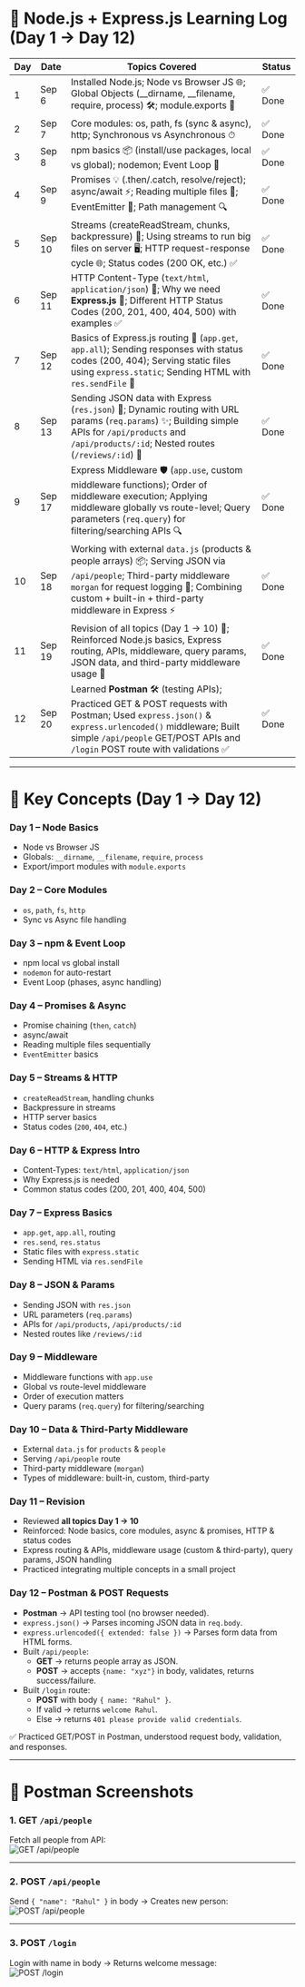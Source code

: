 # 🚀 Node.js + Express.js Learning Log (Day 1 → Day 12)

| Day | Date   | Topics Covered                                                                                                                                                               | Status   |
| --- | ------ | ---------------------------------------------------------------------------------------------------------------------------------------------------------------------------- | -------- |
| 1   | Sep 6  | Installed Node.js; Node vs Browser JS 🌐; Global Objects (__dirname, __filename, require, process) 🛠; module.exports 🔗                                                     | ✅ Done  |
| 2   | Sep 7  | Core modules: os, path, fs (sync & async), http; Synchronous vs Asynchronous ⏱                                                                                              | ✅ Done  |
| 3   | Sep 8  | npm basics 📦 (install/use packages, local vs global); nodemon; Event Loop 🔄                                                                                               | ✅ Done  |
| 4   | Sep 9  | Promises 💡 (.then/.catch, resolve/reject); async/await ⚡; Reading multiple files 📂; EventEmitter 🎯; Path management 🔍                                                     | ✅ Done  |
| 5   | Sep 10 | Streams (createReadStream, chunks, backpressure) 📖; Using streams to run big files on server 🖥️; HTTP request-response cycle 🌐; Status codes (200 OK, etc.) ✅              | ✅ Done  |
| 6   | Sep 11 | HTTP Content-Type (`text/html`, `application/json`) 📑; Why we need **Express.js** 🚀; Different HTTP Status Codes (200, 201, 400, 404, 500) with examples ✅                  | ✅ Done  |
| 7   | Sep 12 | Basics of Express.js routing 🚦 (`app.get`, `app.all`); Sending responses with status codes (200, 404); Serving static files using `express.static`; Sending HTML with `res.sendFile` 📂 | ✅ Done  |
| 8   | Sep 13 | Sending JSON data with Express (`res.json`) 🔗; Dynamic routing with URL params (`req.params`) ✨; Building simple APIs for `/api/products` and `/api/products/:id`; Nested routes (`/reviews/:id`) 🛒 | ✅ Done  |
| 9   | Sep 17 | Express Middleware 🛡️ (`app.use`, custom middleware functions); Order of middleware execution; Applying middleware globally vs route-level; Query parameters (`req.query`) for filtering/searching APIs 🔍 | ✅ Done  |
| 10  | Sep 18 | Working with external `data.js` (products & people arrays) 📦; Serving JSON via `/api/people`; Third-party middleware `morgan` for request logging 📜; Combining custom + built-in + third-party middleware in Express ⚡ | ✅ Done  |
| 11  | Sep 19 | Revision of all topics (Day 1 → 10) 🔄; Reinforced Node.js basics, Express routing, APIs, middleware, query params, JSON data, and third-party middleware usage 📝 | ✅ Done  |
| 12  | Sep 20 | Learned **Postman** 🛠 (testing APIs); Practiced GET & POST requests with Postman; Used `express.json()` & `express.urlencoded()` middleware; Built simple `/api/people` GET/POST APIs and `/login` POST route with validations ✅ | ✅ Done  |


---

# 📝 Key Concepts (Day 1 → Day 12)

### Day 1 – Node Basics
- Node vs Browser JS  
- Globals: `__dirname`, `__filename`, `require`, `process`  
- Export/import modules with `module.exports`

### Day 2 – Core Modules
- `os`, `path`, `fs`, `http`  
- Sync vs Async file handling

### Day 3 – npm & Event Loop
- npm local vs global install  
- `nodemon` for auto-restart  
- Event Loop (phases, async handling)

### Day 4 – Promises & Async
- Promise chaining (`then`, `catch`)  
- async/await  
- Reading multiple files sequentially  
- `EventEmitter` basics

### Day 5 – Streams & HTTP
- `createReadStream`, handling chunks  
- Backpressure in streams  
- HTTP server basics  
- Status codes (`200`, `404`, etc.)

### Day 6 – HTTP & Express Intro
- Content-Types: `text/html`, `application/json`  
- Why Express.js is needed  
- Common status codes (200, 201, 400, 404, 500)

### Day 7 – Express Basics
- `app.get`, `app.all`, routing  
- `res.send`, `res.status`  
- Static files with `express.static`  
- Sending HTML via `res.sendFile`

### Day 8 – JSON & Params
- Sending JSON with `res.json`  
- URL parameters (`req.params`)  
- APIs for `/api/products`, `/api/products/:id`  
- Nested routes like `/reviews/:id`

### Day 9 – Middleware
- Middleware functions with `app.use`  
- Global vs route-level middleware  
- Order of execution matters  
- Query params (`req.query`) for filtering/searching

### Day 10 – Data & Third-Party Middleware
- External `data.js` for `products` & `people`  
- Serving `/api/people` route  
- Third-party middleware (`morgan`)  
- Types of middleware: built-in, custom, third-party

### Day 11 – Revision
- Reviewed **all topics Day 1 → 10**  
- Reinforced: Node basics, core modules, async & promises, HTTP & status codes  
- Express routing & APIs, middleware usage (custom & third-party), query params, JSON handling  
- Practiced integrating multiple concepts in a small project




### Day 12 – Postman & POST Requests
- **Postman** → API testing tool (no browser needed).  
- `express.json()` → Parses incoming JSON data in `req.body`.  
- `express.urlencoded({ extended: false })` → Parses form data from HTML forms.  
- Built `/api/people`:
  - **GET** → returns people array as JSON.  
  - **POST** → accepts `{name: "xyz"}` in body, validates, returns success/failure.  
- Built `/login` route:
  - **POST** with body `{ name: "Rahul" }`.  
  - If valid → returns `welcome Rahul`.  
  - Else → returns `401 please provide valid credentials`.  

✅ Practiced GET/POST in Postman, understood request body, validation, and responses.  

---

# 📸 Postman Screenshots

### 1. GET `/api/people`
Fetch all people from API:  
![GET /api/people](./screenshots/get-people.png)

---

### 2. POST `/api/people`
Send `{ "name": "Rahul" }` in body → Creates new person:  
![POST /api/people](./screenshots/post-people.png)

---

### 3. POST `/login`
Login with name in body → Returns welcome message:  
![POST /login](./screenshots/post-login.png)

